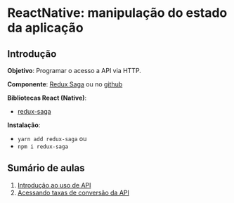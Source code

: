 # [](#header-1) ReactNative: manipulação do estado da aplicação


## [](#header-2) Introdução

**Objetivo**: Programar o acesso a API via HTTP.

**Componente**: [Redux Saga](https://redux-saga.js.org) ou no [github](https://github.com/redux-saga/redux-saga)

**Bibliotecas React (Native)**:  
- [redux-saga](https://github.com/redux-saga/redux-saga)

**Instalação**: 
- ```yarn add redux-saga``` ou
- ```npm i redux-saga```

## [](#header-2) Sumário de aulas

1. [Introdução ao uso de API](api-introduction)
2. [Acessando taxas de conversão da API](api-saga)
